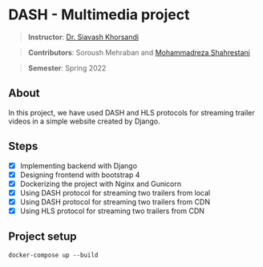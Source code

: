 # DASH - Multimedia project

> **Instructor**: [Dr. Siavash Khorsandi](https://scholar.google.ca/citations?user=y1zzy74AAAAJ&hl=en)

> **Contributors**: Soroush Mehraban and  [Mohammadreza Shahrestani](https://github.com/m-shahrestani)

> **Semester**: Spring 2022

## About
In this project, we have used DASH and HLS protocols for streaming trailer videos in a simple website created by Django.

## Steps
- [x] Implementing backend with Django
- [x] Designing frontend with bootstrap 4
- [x] Dockerizing the project with Nginx and Gunicorn
- [x] Using DASH protocol for streaming two trailers from local
- [x] Using DASH protocol for streaming two trailers from CDN
- [x] Using HLS protocol for streaming two trailers from CDN

## Project setup
```text
docker-compose up --build
```

